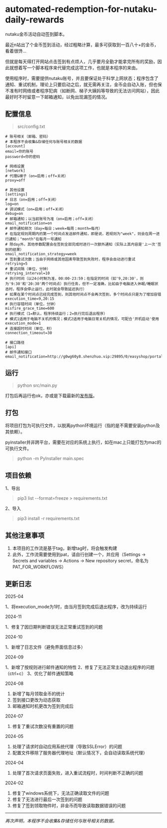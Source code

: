 # automated-redemption-for-nutaku-daily-rewards

nutaku金币活动自动签到脚本。

最近n站出了个金币签到活动，经过粗略计算，最多可获取到一百八十+的金币，看着很馋...

但就是每天得打开网站点击签到有点烦人，几乎要月全勤才能拿完所有的奖励，因此就想着写一个脚本程序来代替完成这项工作，也就是本程序的来由。

使用程序时，需要提供nutaku账号，并且要保证处于科学上网状态；程序包含了通知、重试机制，理论上只要启动之后，就无需再关注，金币会自动入账，但也保不准有时网络或者程序犯病（如断网、梯子大姨妈等导致的无法访问网站），因此最好时不时留意一下邮箱通知，以免出现漏签的情况。

## 配置信息
> src/config.txt
```text
# 账号相关（邮箱、密码）
# 本程序不会收集&存储任何与账号相关的数据
[account]
email=你的账号
password=你的密码

# 网络设置
[network]
# 代理&梯子（on=启用；off=关闭）
proxy=off

# 其他设置
[settings]
# 日志（on=启用；off=关闭）
log=on
# 调试模式（on=启用；off=关闭）
debug=on
# 邮箱通知；以当前账号为准（on=启用；off=关闭）
email_notification=on
# 邮件通知频次（day=每日；week=每周；month=每月）
# 在指定规则周期内的第一个时间点发送邮件通知，即是说，若规则为"week"，则会在周一进行通知；"month"在每月一号通知
# 除day外，其他参数配置会在签到全部完成时进行一次额外通知（实际上其内容是'上一次'签到的结果）
email_notification_strategy=week
# 签到重试次数；当由于网络或其他因素导致签到失败时，程序会自动进行重试
retrying=5
# 重试间隔（单位，分钟）
retrying_interval=10
# 执行时间（以24小时制为准，00:00-23:59；在指定的时间（如'9,20:30'，则为'9:30'和'20:30'两个时间点）执行任务，但不一定准确，比如由于电脑进入休眠/睡眠状态时，程序会停止运行，此时就会导致延迟执行）
# 如果在某个时间点已经完成签到，则其他时间点不会再次签到，多个时间点只是为了增加容错
execution_time=9,20:15
# 执行容错时间（单位，分钟）
misfire_grace_time=600
# 执行模式（1=默认，程序持续运行；2=执行完后退出程序）
# 模式1适用于电脑不关机的情况；模式2适用于电脑日常关机的情况，可配合'开机启动'使用
execution_mode=1
# 连接超时时间（单位，秒）
connection_timeout=30

# 接口路径
[api]
# 邮件通知接口
email_notification=http://g0wg60y8.shenzhuo.vip:29895/0/easyshop/portal/email/notification
```

## 运行

> python src/main.py

打包后再运行也ok，亦或是下载最新的[发布版](https://github.com/xxzhiwei/automated-redemption-for-nutaku-daily-rewards/releases)。

## 打包

将项目打包为可执行文件，以脱离python环境运行（指的是不需要安装python及其依赖）。

pyinstaller并非跨平台，需要在对应的系统上执行，如在mac上只能打包为mac的可执行文件。

> python -m PyInstaller main.spec

## 项目依赖

1、导出

> pip3 list --format=freeze > requirements.txt

2、导入

> pip3 install -r requirements.txt

## 其他注意事项

1. 本项目的工作流是基于tag，新增tag时，将会触发构建
2. 此外，工作流需要使用到pat，请自行创建一个，并应用（Settings -> Secrets and variables -> Actions -> New repository secret，命名为PAT_FOR_WORKFLOWS）

## 更新日志

2025-04

1、将execution_mode为1时，由当月签到完成后退出程序，改为持续运行

2024-11

1、修复了因日期判断错误无法正常重试签到的问题

2024-10

1、新增了日志文件（避免界面信息过多）

2024-09

1、新增了按规则进行邮件通知的特性
2、修复了无法正常主动退出程序的问题（ctrl+c）
3、优化了邮件通知策略

2024-08

1. 新增了每月领取金币的统计
2. 签到接口更改为动态获取
3. 邮箱通知时机更改为签到完成后

2024-07

1. 修复了重试次数没有重置的问题

2024-05

1. 处理了请求时自动应用系统代理（导致SSLError）的问题
2. 配置文件移除了服务器代理地址（默认情况下，会自动读取系统代理）

2024-04

1. 处理了首次请求页面失败，进入重试流程时，时间判断不正确的问题

2024-02

1. 修复了windows系统下，无法正确读取文件的问题
2. 修复了无法进行最后一次签到的问题
3. 修复了签到领取物件时，非金币而导致读取数据错误的问题

***

*再次声明，本程序不会收集&存储任何与账号相关的数据。*
